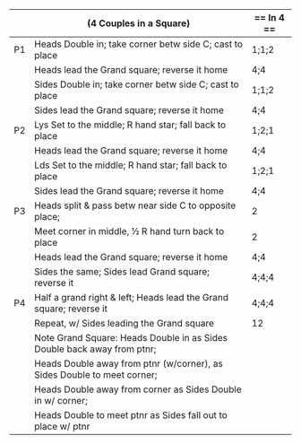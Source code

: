 ||(4 Couples in a Square) | == In 4 == |
|-----|----|-----|
|P1| Heads Double in; take corner betw side C; cast to place |1;1;2|
||Heads lead the Grand square; reverse it home |4;4|
||Sides Double in; take corner betw side C; cast to place |1;1;2|
||Sides lead the Grand square; reverse it home |4;4|
|P2| Lys Set to the middle; R hand star; fall back to place |1;2;1|
||Heads lead the Grand square; reverse it home |4;4|
||Lds Set to the middle; R hand star; fall back to place |1;2;1|
||Sides lead the Grand square; reverse it home |4;4|
|P3| Heads split & pass betw near side C to opposite place; |2|
||Meet corner in middle, ½ R hand turn back to place |2|
||Heads lead the Grand square; reverse it home |4;4|
||Sides the same; Sides lead Grand square; reverse it |4;4;4|
|P4| Half a grand right & left; Heads lead the Grand square; reverse it |4;4;4|
||Repeat, w/ Sides leading the Grand square |12|
||Note Grand Square: Heads Double in as Sides Double back away from ptnr;||
||Heads Double away from ptnr (w/corner), as Sides Double to meet corner;|| 
||Heads Double away from corner as Sides Double in w/ corner;||
||Heads Double to meet ptnr as Sides fall out to place w/ ptnr||
